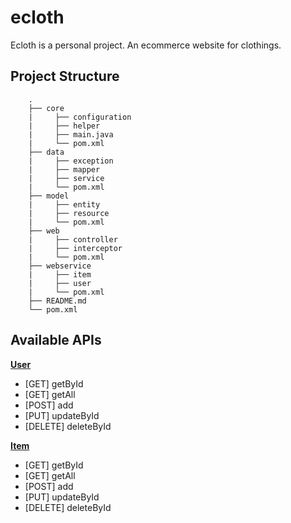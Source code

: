 # ecloth

Ecloth is a personal project. An ecommerce website for clothings.

## Project Structure
```
    .
    ├── core
    |     ├── configuration  
    |     ├── helper
    |     ├── main.java 
    |     └── pom.xml
    ├── data
    |     ├── exception  
    |     ├── mapper  
    |     ├── service
    |     └── pom.xml
    ├── model
    |     ├── entity  
    |     ├── resource
    |     └── pom.xml
    ├── web
    |     ├── controller  
    |     ├── interceptor
    |     └── pom.xml
    ├── webservice
    |     ├── item  
    |     ├── user
    |     └── pom.xml
    ├── README.md
    └── pom.xml
```
## Available APIs

[**User**](readme/teacher.md)
* [GET] getById
* [GET] getAll
* [POST] add
* [PUT] updateById
* [DELETE] deleteById

[**Item**](readme/department.md)
* [GET] getById
* [GET] getAll
* [POST] add
* [PUT] updateById
* [DELETE] deleteById

